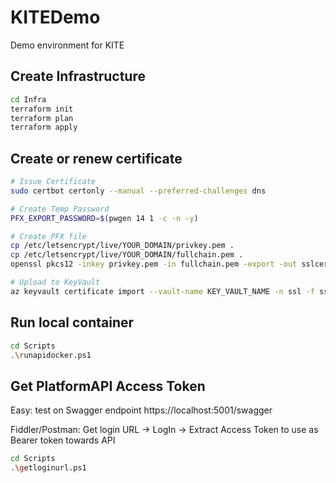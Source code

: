 # KITEDemo
Demo environment for KITE

## Create Infrastructure

```bash
cd Infra
terraform init
terraform plan
terraform apply
```

## Create or renew certificate

```bash
# Issue Certificate
sudo certbot certonly --manual --preferred-challenges dns

# Create Temp Password
PFX_EXPORT_PASSWORD=$(pwgen 14 1 -c -n -y)

# Create PFX file
cp /etc/letsencrypt/live/YOUR_DOMAIN/privkey.pem .
cp /etc/letsencrypt/live/YOUR_DOMAIN/fullchain.pem .
openssl pkcs12 -inkey privkey.pem -in fullchain.pem -export -out sslcert.pfx -passout pass:"$PFX_EXPORT_PASSWORD"

# Upload to KeyVault
az keyvault certificate import --vault-name KEY_VAULT_NAME -n ssl -f sslcert.pfx --password $PFX_EXPORT_PASSWORD
```

## Run local container

```bash
cd Scripts
.\runapidocker.ps1
```

## Get PlatformAPI Access Token

Easy:
test on Swagger endpoint https://localhost:5001/swagger

Fiddler/Postman:
Get login URL -> LogIn -> Extract Access Token to use as Bearer token towards API

```bash
cd Scripts
.\getloginurl.ps1
```
